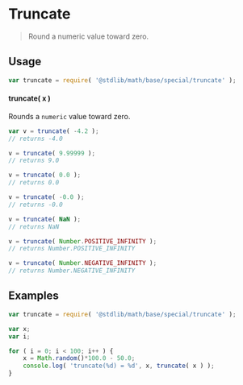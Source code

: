 Truncate
===

> Round a numeric value toward zero.

<!-- <usage> -->

## Usage

``` javascript
var truncate = require( '@stdlib/math/base/special/truncate' );
```

#### truncate( x )

Rounds a `numeric` value toward zero.

``` javascript
var v = truncate( -4.2 );
// returns -4.0

v = truncate( 9.99999 );
// returns 9.0

v = truncate( 0.0 );
// returns 0.0

v = truncate( -0.0 );
// returns -0.0

v = truncate( NaN );
// returns NaN

v = truncate( Number.POSITIVE_INFINITY );
// returns Number.POSITIVE_INFINITY

v = truncate( Number.NEGATIVE_INFINITY );
// returns Number.NEGATIVE_INFINITY
```

<!-- </usage> -->


<!-- <examples> -->

## Examples

``` javascript
var truncate = require( '@stdlib/math/base/special/truncate' );

var x;
var i;

for ( i = 0; i < 100; i++ ) {
    x = Math.random()*100.0 - 50.0;
    console.log( 'truncate(%d) = %d', x, truncate( x ) );
}
```

<!-- </examples> -->


<!-- <links> -->

<!-- </links> -->
